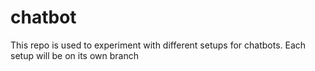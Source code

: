 # chatbot
This repo is used to experiment with different setups for chatbots. Each setup will be on its own branch
